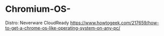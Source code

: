 # Chromium-OS-
Distro: Neverware CloudReady https://www.howtogeek.com/217659/how-to-get-a-chrome-os-like-operating-system-on-any-pc/
